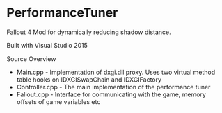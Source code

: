 # PerformanceTuner
Fallout 4 Mod for dynamically reducing shadow distance.

Built with Visual Studio 2015

Source Overview

* Main.cpp - Implementation of dxgi.dll proxy. Uses two virtual method table hooks on IDXGISwapChain and IDXGIFactory
* Controller.cpp - The main implementation of the performance tuner
* Fallout.cpp - Interface for communicating with the game, memory offsets of game variables etc
